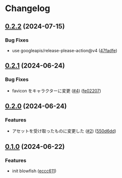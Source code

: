 # Changelog

## [0.2.2](https://github.com/chanyou0311/incubation-rendezvous/compare/v0.2.1...v0.2.2) (2024-07-15)


### Bug Fixes

* use googleapis/release-please-action@v4 ([47fadfe](https://github.com/chanyou0311/incubation-rendezvous/commit/47fadfea7a6b98365c262ffc56ea916d72918df0))

## [0.2.1](https://github.com/chanyou0311/incubation-rendezvous/compare/v0.2.0...v0.2.1) (2024-06-24)


### Bug Fixes

* favicon をキャラクターに変更 ([#4](https://github.com/chanyou0311/incubation-rendezvous/issues/4)) ([fe02207](https://github.com/chanyou0311/incubation-rendezvous/commit/fe02207ab2e775172f7a6078e6cf824f10b56e58))

## [0.2.0](https://github.com/chanyou0311/incubation-rendezvous/compare/v0.1.0...v0.2.0) (2024-06-24)


### Features

* アセットを受け取ったものに変更した ([#2](https://github.com/chanyou0311/incubation-rendezvous/issues/2)) ([550d6dd](https://github.com/chanyou0311/incubation-rendezvous/commit/550d6ddccf072ea854c624e580c8532df5be7121))

## [0.1.0](https://github.com/chanyou0311/incubation-rendezvous/compare/v0.0.1...v0.1.0) (2024-06-22)


### Features

* init blowfish ([eccc611](https://github.com/chanyou0311/incubation-rendezvous/commit/eccc611cc2e0fa8a179a459bfebff655a29c5c36))
